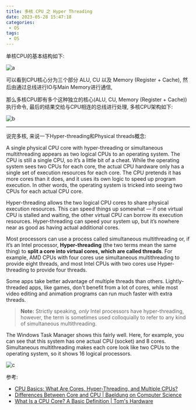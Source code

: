 ```yaml
---
title: 多核 CPU 之 Hyper Threading
date: 2023-05-28 15:47:18
categories:
 - OS
tags:
 - OS
---
```


单核CPU的基本结构如下:

![a](a.png)

可以看到CPU核心分为三个部分 ALU, CU 以及 Memory (Register + Cache), 然后由通过总线进行IO与Main Memory进行通信, 

那么多核CPU即有多个这种独立的核心(ALU, CU, Memory (Register + Cache))执行命令, 最后的结果交给与CPU相连的总线进行处理, 多核CPU架构如下:

![b](b.png)

----

说完多核, 来说一下Hyper-threading和Physical threads概念: 

A single physical CPU core with hyper-threading or simultaneous multithreading appears as two logical CPUs to an operating system. The CPU is still a single CPU, so it’s a little bit of a cheat. While the operating system sees two CPUs for each core, the actual CPU hardware only has a single set of execution resources for each core. The CPU pretends it has more cores than it does, and it uses its own logic to speed up program execution. In other words, the operating system is tricked into seeing two CPUs for each actual CPU core.

Hyper-threading allows the two logical CPU cores to share physical execution resources. This can speed things up somewhat — if one virtual CPU is stalled and waiting, the other virtual CPU can borrow its execution resources. Hyper-threading can speed your system up, but it’s nowhere near as good as having actual additional cores.

Most processors can use a process called simultaneous multithreading or, if it’s an Intel processor, **Hyper-threading** (the two terms mean the same thing) to **split a core into virtual cores, which are called threads**. For example, AMD CPUs with four cores use simultaneous multithreading to provide eight threads, and most Intel CPUs with two cores use Hyper-threading to provide four threads. 

Some apps take better advantage of multiple threads than others. Lightly-threaded apps, like games, don't benefit from a lot of cores, while most video editing and animation programs can run much faster with extra threads.

> **Note:** Strictly speaking, *only* Intel processors have hyper-threading, however, the term is sometimes used colloquially to refer to any kind of simultaneous multithreading. 

The Windows Task Manager shows this fairly well. Here, for example, you can see that this system has one actual CPU (socket) and 8 cores. Simultaneous multithreading makes each core look like two CPUs to the operating system, so it shows 16 logical processors.

![c](c.png)

参考:

- [CPU Basics: What Are Cores, Hyper-Threading, and Multiple CPUs?](https://www.howtogeek.com/194756/cpu-basics-multiple-cpus-cores-and-hyper-threading-explained/)
- [Differences Between Core and CPU | Baeldung on Computer Science](https://www.baeldung.com/cs/core-vs-cpu)
- [What Is a CPU Core? A Basic Definition | Tom's Hardware](https://www.tomshardware.com/news/cpu-core-definition,37658.html)

